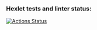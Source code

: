 ### Hexlet tests and linter status:
[![Actions Status](https://github.com/NadyaPod/python-project-49/actions/workflows/hexlet-check.yml/badge.svg)](https://github.com/NadyaPod/python-project-49/actions)